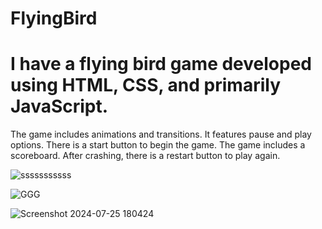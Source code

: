 # FlyingBird

<h1>I have a flying bird game developed using HTML, CSS, and primarily JavaScript.</h1>



The game includes animations and transitions.
It features pause and play options.
There is a start button to begin the game.
The game includes a scoreboard.
After crashing, there is a restart button to play again.






![sssssssssss](https://github.com/user-attachments/assets/1d00a0ff-8815-4135-b515-c1a5f4d222f2)





![GGG](https://github.com/user-attachments/assets/d76b5709-b855-4775-b728-902178c2727d)




![Screenshot 2024-07-25 180424](https://github.com/user-attachments/assets/39209908-4187-4a13-a4b5-1c82746e0f71)
